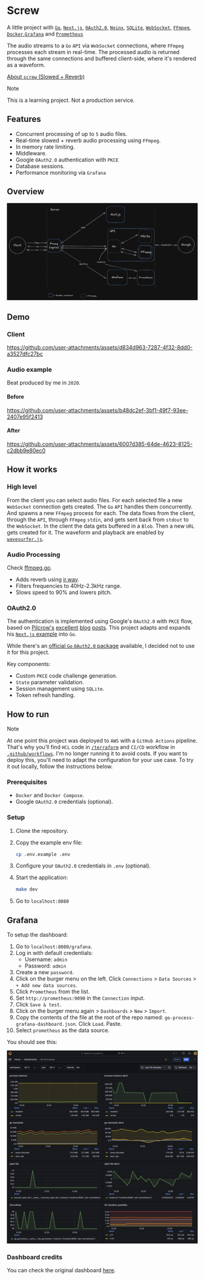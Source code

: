 # Screw

A little project with [`Go`](https://go.dev/), [`Next.js`](https://nextjs.org/), [`0Auth2.0`](https://datatracker.ietf.org/doc/html/rfc6749), [`Nginx`](https://nginx.org/), [`SQLite`](https://sqlite.org/), [`WebSocket`](https://developer.mozilla.org/en-US/docs/Web/API/WebSocket), [`FFmpeg`](https://www.ffmpeg.org/), [`Docker`](https://www.docker.com/),[`Grafana`](https://grafana.com/) and [`Prometheus`](https://prometheus.io/)

The audio streams to a `Go` `API` via `WebSocket` connections, where `FFmpeg` processes each stream in real-time. The processed audio is returned through the same connections and buffered client-side, where it's rendered as a waveform.

[About `screw` (Slowed + Reverb)](https://en.wikipedia.org/wiki/Chopped_and_screwed#Slowed_and_reverb)

> [!NOTE]
> This is a learning project. Not a production service.

## Features

- Concurrent processing of up to `5` audio files.
- Real-time slowed + reverb audio processing using `FFmpeg`.
- In memory rate limiting.
- Middleware.
- Google `OAuth2.0` authentication with `PKCE`
- Database sessions.
- Performance monitoring via `Grafana`

## Overview

![Overview diagram](docs/images/overview.png)

## Demo

### Client

https://github.com/user-attachments/assets/d834d963-7287-4f32-8dd0-a3527dfc27bc

### Audio example

Beat produced by me in `2020`.

#### Before

https://github.com/user-attachments/assets/b48dc2ef-3bf1-49f7-93ee-2407e95f2413

#### After

https://github.com/user-attachments/assets/6007d385-64de-4623-8125-c2dbb9e80ec0

## How it works

### High level

From the client you can select audio files. For each selected file a new `WebSocket` connection gets created. The `Go` `API` handles them concurrently. And spawns a new `FFmpeg` process for each. The data flows from the client, through the `API`, through `FFmpeg` `stdin`, and gets sent back from `stdout` to the `WebSocket`. In the client the data gets buffered in a `Blob`. Then a new `URL` gets created for it. The waveform and playback are enabled by [`wavesurfer.js`](https://wavesurfer.xyz/).

### Audio Processing

Check [ffmpeg.go](api/ffmpeg/ffmpeg.go).

- Adds reverb using [ir.wav](api/audio/ir.wav).
- Filters frequencies to 40Hz-2.3kHz range.
- Slows speed to 90% and lowers pitch.

### OAuth2.0

The authentication is implemented using Google's `OAuth2.0` with `PKCE` flow, based on [Pilcrow's](https://github.com/pilcrowonpaper) [excellent](https://pilcrowonpaper.com/blog/oauth-guide/) [blog](https://pilcrowonpaper.com/blog/how-i-would-do-auth/) [posts](https://lucia-auth.com/). This project adapts and expands his [`Next.js` example](https://github.com/lucia-auth/example-nextjs-google-oauth) into `Go`.

While there's an [official `Go` `OAuth2.0` package](https://pkg.go.dev/golang.org/x/oauth2) available, I decided not to use it for this project.

Key components:

- Custom `PKCE` code challenge generation.
- `State` parameter validation.
- Session management using `SQLite`.
- Token refresh handling.

## How to run

> [!NOTE]
> At one point this project was deployed to `AWS` with a `GitHub Actions` pipeline. That's why you'll find `HCL` code in [`/terraform`](/terraform) and `CI/CD` workflow in [`.github/workflows`](.github/workflows/main.yaml.disabled). I'm no longer running it to avoid costs. If you want to deploy this, you'll need to adapt the configuration for your use case. To try it out locally, follow the instructions below.

### Prerequisites

- `Docker` and `Docker Compose`.
- Google `OAuth2.0` credentials (optional).

### Setup

1. Clone the repository.
2. Copy the example env file:

   ```bash
   cp .env.example .env
   ```

3. Configure your `OAuth2.0` credentials in `.env` (optional).
4. Start the application:

   ```bash
   make dev
   ```

5. Go to `localhost:8080`

## Grafana

To setup the dashboard:

1. Go to `localhost:8080/grafana`.
2. Log in with default credentials:
   - Username: `admin`
   - Password: `admin`
3. Create a new `password`.
4. Click on the burger menu on the left. Click `Connections` > `Data Sources` > `+ Add new data sources`.
5. Click `Prometheus` from the list.
6. Set `http://prometheus:9090` in the `Connection` input.
7. Click `Save & test`.
8. Click on the burger menu again > `Dashboards` > `New` > `Import`.
9. Copy the contents of the file at the root of the repo named: `go-process-grafana-dashboard.json`. Click `Load`. Paste.
10. Select `prometheus` as the data source.

You should see this:

![Grafana dashboard](docs/images/grafana.png)

### Dashboard credits

You can check the original dashboard [here](https://grafana.com/grafana/dashboards/6671-go-processes/).
